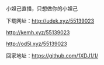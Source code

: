 小妲己直播，只想做你的小妲己 

下载网址：http://udek.xyz/55139023

http://kemh.xyz/55139023

http://od5l.xyz/55139023

回家地址：https://github.com/1XDJ1/1/
